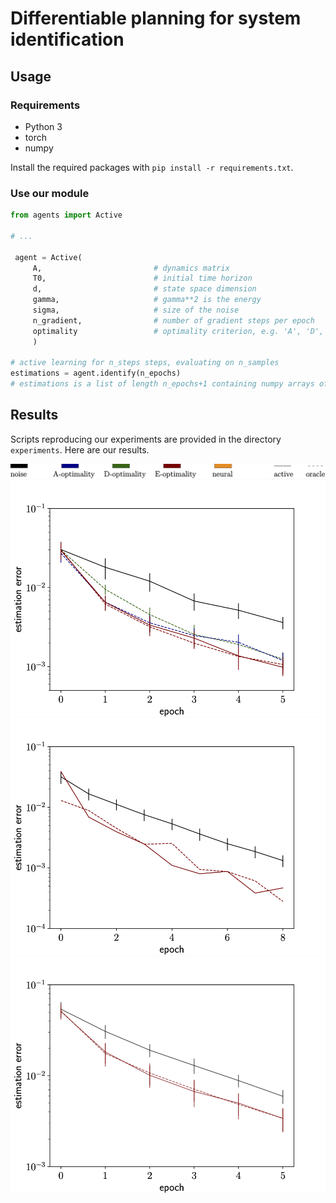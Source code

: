# Differentiable planning for system identification

## Usage


### Requirements
* Python 3
* torch
* numpy

Install the required packages with `pip install -r requirements.txt`.


### Use our module


```python
from agents import Active

# ... 

 agent = Active(
     A,                         # dynamics matrix              
     T0,                        # initial time horizon
     d,                         # state space dimension
     gamma,                     # gamma**2 is the energy
     sigma,                     # size of the noise
     n_gradient,                # number of gradient steps per epoch
     optimality                 # optimality criterion, e.g. 'A', 'D', 'E', or 'T'
     )

# active learning for n_steps steps, evaluating on n_samples
estimations = agent.identify(n_epochs)
# estimations is a list of length n_epochs+1 containing numpy arrays of shape (d, d)

```


## Results

Scripts reproducing our experiments are provided in the directory `experiments`. Here are our results.


![Different criteria](results/legend.png )
![Different criteria](results/oracles.png )
![Estimation at long time](results/long_time.png )
![Random matrices](results/random.png )
